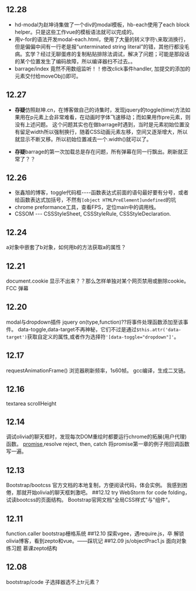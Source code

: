 ## 12.28
+ hd-modal为赵坤诗集做了一个div的modal模板，hb-each使用了each block helper。只是这些工作vue的模板语法就可以完成的。
+ 用v-for的语法开发modal-each.html，使用了大量的转义字符`\`来取消换行，但是偏偏中间有一行老是报“unterminated string literal”的错，其他行都没毛病。玄学？经过无聊蛋疼的复制粘贴排除法调试，解决了问题；可能是那段话的某个位置发生了编码故障，所以编译器扫不过去。。
+ barrage/index 竟然不用数组监听！！修改click事件handler, 加提交的添加的元素交付给moveObj()即可。


## 12.27
+ **存疑**仿照赵坤.cn，在博客做自己的诗集时，发现jquery的toggle(time)方法如果用在p元素上会非常难看，在动画时字体飞速移动；而如果用作pre元素，则没有上述问题。
这个问题其实也在做barrage时遇到，当时是元素初始位置没有留足width所以强制换行，随着CSS动画元素左移，空间又逐渐增大，所以就显示不断又移。所以初始位置减去一个.width()就可以了。

+ **存疑**barrage的第一次加载总是存在问题，所有弹幕在同一行飘出。刷新就正常了？？




## 12.26
+ 张鑫旭的博客，toggle代码框----函数表达式前面的语句最好要有分号，或者给函数表达式加括号，不然有`[object HTMLPreElement]undefined`的坑
+ chrome preformance工具，查看FPS，定位main中的调用栈。
+ CSSOM --- CSSStyleSheet, CSSStyleRule, CSSStyleDeclaration.


## 12.24
a对象中嵌套了b对象，如何用b的方法获取a的属性？
## 12.21
document.cookie 显示不出来？？那么怎样单独对某个网页禁用或删除cookie。
FCC 弹幕
## 12.20
modal与dropdown插件   jquery on(type,function)??将事件处理函数添加至该事件。
data-toggle,data-target不再神秘，它们不过是通过`$this.attr('data-target')`获取自定义的属性,或者作为选择符`'[data-toggle="dropdown"]'`。
## 12.17 
requestAnimationFrame()  浏览器刷新频率，1s60帧。
gcc编译，生成二叉链。
## 12.16 
textarea scrollHeight
## 12.14
调试olivia的聊天框时，发现每次DOM重绘时都要运行chrome的拓展(用户代理)函数。
[promise](http://liubin.org/promises-book/),resolve reject, then, catch
将promise第一章的例子用回调函数写一遍。
## 12.13
Bootstrap/bootcss  官方文档的本地复制，方便阅读代码，体会实例。
我感到困倦，那就开始olivia的聊天框刺激吧。
##12.12
try WebStorm for code folding，试读bootcss的页面结构。
Bootstrap官网文档"全局CSS样式"与"组件"。
## 12.11
function.caller
bootstrap栅格系统
##12.10
探索vgee，遇require.js，卒
解锁olivia博客，看到zepto和vue。——踩坑记
##12.09
js/objectPrac1.js 面向对象练习题
慕课zepto结构

## 12.08
bootstrap/code 子选择器选不上tr元素？











